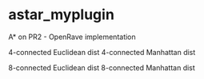 # astar_myplugin
A* on PR2 - OpenRave implementation

4-connected Euclidean dist
4-connected Manhattan dist

8-connected Euclidean dist
8-connected Manhattan dist
